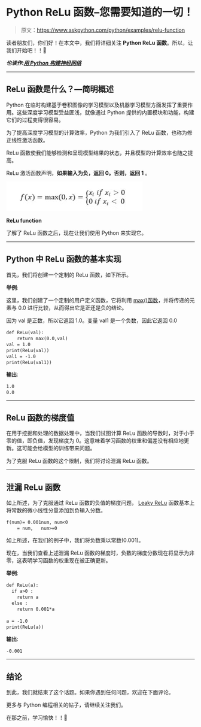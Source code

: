 # Python ReLu 函数–您需要知道的一切！

> 原文：<https://www.askpython.com/python/examples/relu-function>

读者朋友们，你们好！在本文中，我们将详细关注 **Python ReLu 函数**。所以，让我们开始吧！！🙂

***也读作:[用 Python 构建神经网络](https://www.askpython.com/python/examples/neural-networks)***

* * *

## ReLu 函数是什么？—简明概述

Python 在临时构建基于卷积图像的学习模型以及机器学习模型方面发挥了重要作用。这些深度学习模型受益匪浅，就像通过 Python 提供的内置模块和功能，构建它们的过程变得很容易。

为了提高深度学习模型的计算效率，Python 为我们引入了 ReLu 函数，也称为修正线性激活函数。

ReLu 函数使我们能够检测和呈现模型结果的状态，并且模型的计算效率也随之提高。

ReLu 激活函数声明，**如果输入为负，返回 0。否则，返回 1** 。

![ReLu function](img/abca16ae33b4ace27814ea8fa80ecabd.png)

**ReLu function**

了解了 ReLu 函数之后，现在让我们使用 Python 来实现它。

* * *

## Python 中 ReLu 函数的基本实现

首先，我们将创建一个定制的 ReLu 函数，如下所示。

**举例**:

这里，我们创建了一个定制的用户定义函数，它将利用 [max()函数](https://www.askpython.com/python/built-in-methods/python-max-method)，并将传递的元素与 0.0 进行比较，从而得出它是正还是负的结论。

因为 val 是正数，所以它返回 1.0。变量 val1 是一个负数，因此它返回 0.0

```
def ReLu(val):
    return max(0.0,val)
val = 1.0
print(ReLu(val))
val1 = -1.0
print(ReLu(val1))

```

**输出**:

```
1.0
0.0

```

* * *

## ReLu 函数的梯度值

在用于挖掘和处理的数据处理中，当我们试图计算 ReLu 函数的导数时，对于小于零的值，即负值，发现梯度为 0。这意味着学习函数的权重和偏差没有相应地更新。这可能会给模型的训练带来问题。

为了克服 ReLu 函数的这个限制，我们将讨论泄漏 ReLu 函数。

* * *

## 泄漏 ReLu 函数

如上所述，为了克服通过 ReLu 函数的负值的梯度问题， [Leaky ReLu](https://www.askpython.com/python-modules/training-gan-in-pytorch) 函数基本上将常数的微小线性分量添加到负输入分数。

```
f(num)= 0.001num, num<0
    = num,   num>=0

```

如上所述，在我们的例子中，我们将负数乘以常数(0.001)。

现在，当我们查看上述泄漏 ReLu 函数的梯度时，负数的梯度分数现在将显示为非零，这表明学习函数的权重现在被正确更新。

**举例**:

```
def ReLu(a):
  if a>0 :
    return a
  else :
    return 0.001*a

a = -1.0
print(ReLu(a))  

```

**输出**:

```
-0.001

```

* * *

## 结论

到此，我们就结束了这个话题。如果你遇到任何问题，欢迎在下面评论。

更多与 Python 编程相关的帖子，请继续关注我们。

在那之前，学习愉快！！🙂